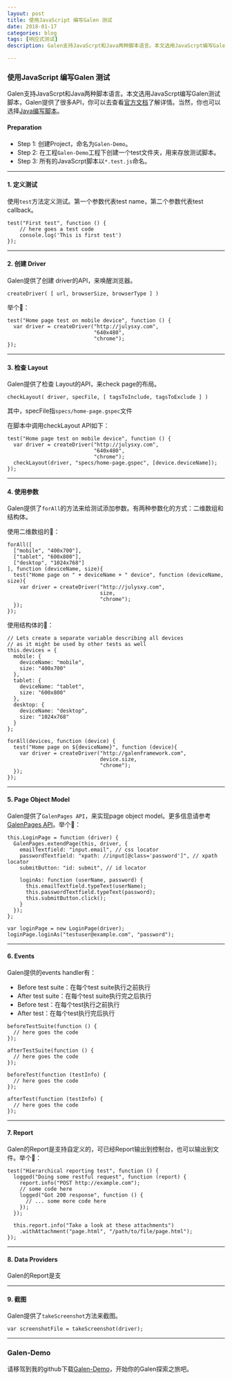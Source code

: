 ```yaml
---
layout: post
title: 使用JavaScript 编写Galen 测试
date: 2018-01-17
categories: blog
tags: [响应式测试]
description: Galen支持JavaScrpt和Java两种脚本语言。本文选用JavaScrpt编写Galen测试脚本，Galen提供了很多API，你可以去查看官方文档了解详情。当然，你也可以选择Java编写脚本。

---
```

### 使用JavaScript 编写Galen 测试

Galen支持JavaScrpt和Java两种脚本语言。本文选用JavaScrpt编写Galen测试脚本，Galen提供了很多API，你可以去查看[官方文档](http://galenframework.com/docs/reference-javascript-tests-guide/)了解详情。当然，你也可以选择[Java编写脚本](http://galenframework.com/docs/reference-java-tests/)。

#### Preparation
* Step 1: 创建Project，命名为`Galen-Demo`。
* Step 2: 在工程`Galen-Demo`工程下创建一个test文件夹，用来存放测试脚本。
* Step 3: 所有的JavaScrpt脚本以`*.test.js`命名。

---
#### 1. 定义测试

使用`test`方法定义测试。第一个参数代表test name，第二个参数代表test callback。

```
test("First test", function () {
    // here goes a test code
    console.log('This is first test')
});
```
---
#### 2. 创建 Driver
Galen提供了创建 driver的API，来唤醒浏览器。

```
createDriver( [ url, browserSize, browserType ] )
```
举个🌰：

```
test("Home page test on mobile device", function () {
  var driver = createDriver("http://julysxy.com",
                            "640x480",
                            "chrome");
});
```
---
#### 3. 检查 Layout
Galen提供了检查 Layout的API，来check page的布局。

```
checkLayout( driver, specFile, [ tagsToInclude, tagsToExclude ] )
```

其中，specFile指`specs/home-page.gspec`文件

在脚本中调用checkLayout API如下：

```
test("Home page test on mobile device", function () {
  var driver = createDriver("http://julysxy.com",
                            "640x480",
                            "chrome");
  checkLayout(driver, "specs/home-page.gspec", [device.deviceName]);
});
```
---
#### 4. 使用参数
Galen提供了`forAll`的方法来给测试添加参数。有两种参数化的方式：二维数组和结构体。

使用二维数组的🌰：

```
forAll([
  ["mobile", "400x700"],
  ["tablet", "600x800"],
  ["desktop", "1024x768"]
], function (deviceName, size){
  test("Home page on " + deviceName + " device", function (deviceName, size){
    var driver = createDriver("http://julysxy.com",
                              size, 
                              "chrome");
  });
});
```
使用结构体的🌰：

```
// Lets create a separate variable describing all devices 
// as it might be used by other tests as well
this.devices = {
  mobile: {
    deviceName: "mobile",
    size: "400x700"
  },
  tablet: {
    deviceName: "tablet",
    size: "600x800"
  },
  desktop: {
    deviceName: "desktop",
    size: "1024x768"
  }
};

forAll(devices, function (device) {
  test("Home page on ${deviceName}", function (device){
    var driver = createDriver("http://galenframework.com",
                              device.size, 
                              "chrome");
  });
});
```
---
#### 5. Page Object Model

Galen提供了`GalenPages API`，来实现page object model。更多信息请参考[GalenPages API](http://galenframework.com/docs/reference-galenpages-javascript-api/)。举个🌰：

```
this.LoginPage = function (driver) {
  GalenPages.extendPage(this, driver, {
    emailTextfield: "input.email", // css locator
    passwordTextfield: "xpath: //input[@class='password']", // xpath locator
    submitButton: "id: submit", // id locator

    loginAs: function (userName, password) {
      this.emailTextfield.typeText(userName);
      this.passwordTextfield.typeText(password);
      this.submitButton.click();
    }
  });
};

var loginPage = new LoginPage(driver);
loginPage.loginAs("testuser@example.com", "password");

```

---
#### 6. Events

Galen提供的events handler有：

* Before test suite：在每个test suite执行之前执行
* After test suite：在每个test suite执行完之后执行
* Before test：在每个test执行之前执行
* After test：在每个test执行完后执行


```
beforeTestSuite(function () {
  // here goes the code
});

afterTestSuite(function () {
  // here goes the code
});

beforeTest(function (testInfo) {
  // here goes the code
});

afterTest(function (testInfo) {
  // here goes the code
});

```

---
#### 7. Report

Galen的Report是支持自定义的，可已经Report输出到控制台，也可以输出到文件。举个🌰：

```
test("Hierarchical reporting test", function () {
  logged("Doing some restful request", function (report) {
    report.info("POST http://example.com");
    // some code here
    logged("Got 200 response", function () {
      // ... some more code here
    });
  });
  
  this.report.info("Take a look at these attachments")
    .withAttachment("page.html", "/path/to/file/page.html");
});
```
---
#### 8. Data Providers

Galen的Report是支



---
#### 9. 截图
Galen提供了`takeScreenshot`方法来截图。

```
var screenshotFile = takeScreenshot(driver);
```


---
### Galen-Demo

请移驾到我的github下载[Galen-Demo](https://github.com/JulyShi/Galen-Demo)，开始你的Galen探索之旅吧。






